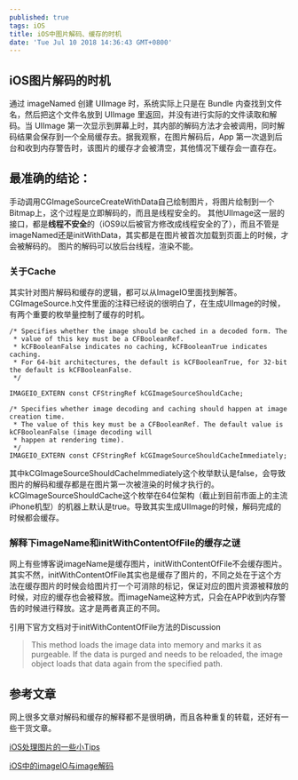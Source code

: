```yaml
---
published: true
tags: iOS
title: iOS中图片解码、缓存的时机
date: 'Tue Jul 10 2018 14:36:43 GMT+0800'
---
```

## iOS图片解码的时机
通过 imageNamed 创建 UIImage 时，系统实际上只是在 Bundle 内查找到文件名，然后把这个文件名放到 UIImage 里返回，并没有进行实际的文件读取和解码。当 UIImage 第一次显示到屏幕上时，其内部的解码方法才会被调用，同时解码结果会保存到一个全局缓存去。据我观察，在图片解码后，App 第一次退到后台和收到内存警告时，该图片的缓存才会被清空，其他情况下缓存会一直存在。

## 最准确的结论：
手动调用CGImageSourceCreateWithData自己绘制图片，将图片绘制到一个Bitmap上，这个过程是立即解码的，而且是线程安全的。
其他UIImage这一层的接口，都是**线程不安全**的（iOS9以后被官方修改成线程安全的了），而且不管是imageNamed还是initWithData，其实都是在图片被首次加载到页面上的时候，才会被解码的。
图片的解码可以放后台线程，渲染不能。

### 关于Cache
其实针对图片解码和缓存的逻辑，都可以从ImageIO里面找到解答。CGImageSource.h文件里面的注释已经说的很明白了，在生成UIImage的时候，有两个重要的枚举量控制了缓存的时机。

```objc
/* Specifies whether the image should be cached in a decoded form. The
 * value of this key must be a CFBooleanRef.
 * kCFBooleanFalse indicates no caching, kCFBooleanTrue indicates caching.
 * For 64-bit architectures, the default is kCFBooleanTrue, for 32-bit the default is kCFBooleanFalse.
 */

IMAGEIO_EXTERN const CFStringRef kCGImageSourceShouldCache;

/* Specifies whether image decoding and caching should happen at image creation time.
 * The value of this key must be a CFBooleanRef. The default value is kCFBooleanFalse (image decoding will
 * happen at rendering time).
 */
IMAGEIO_EXTERN const CFStringRef kCGImageSourceShouldCacheImmediately;
```
其中kCGImageSourceShouldCacheImmediately这个枚举默认是false，会导致图片的解码和缓存都是在图片第一次被渲染的时候才执行的。
kCGImageSourceShouldCache这个枚举在64位架构（截止到目前市面上的主流iPhone机型）的机器上默认是true。导致其实生成UIImage的时候，解码完成的时候都会缓存。

### 解释下imageName和initWithContentOfFile的缓存之谜
网上有些博客说imageName是缓存图片，initWithContentOfFile不会缓存图片。其实不然，initWithContentOfFile其实也是缓存了图片的，不同之处在于这个方法在缓存图片的时候会给图片打一个可消除的标记，保证对应的图片资源被释放的时候，对应的缓存也会被释放。而imageName这种方式，只会在APP收到内存警告的时候进行释放。这才是两者真正的不同。

引用下官方文档对于initWithContentOfFile方法的Discussion
> This method loads the image data into memory and marks it as purgeable. If the data is purged and needs to be reloaded, the image object loads that data again from the specified path.


## 参考文章
网上很多文章对解码和缓存的解释都不是很明确，而且各种重复的转载，还好有一些干货文章。

[iOS处理图片的一些小Tips](https://blog.ibireme.com/2015/11/02/ios_image_tips/)

[iOS中的imageIO与image解码](http://ios.jobbole.com/87233/)
